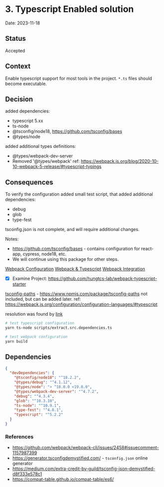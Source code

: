 # 3. Typescript Enabled solution

Date: 2023-11-18

## Status

Accepted

## Context

Enable typescript support for most tools in the project. `*.ts` files should become executable.

## Decision

added dependencies:

- typescript 5.xx
- ts-node
- @tsconfig/node18, https://github.com/tsconfig/bases
- @types/node

added additional types definitions:

- @types/webpack-dev-server
- Removed '@types/webpack' ref: https://webpack.js.org/blog/2020-10-10-webpack-5-release/#typescript-typings

## Consequences

To verify the configuration added small test script, that added additional dependencies:

- debug
- glob
- type-fest

tsconfig.json is not complete, and will require additional changes.

Notes:

- https://github.com/tsconfig/bases - contains configuration for react-app, cypress, node18, etc.
- We will continue using this package for other steps.

[Webpack Configuration](https://webpack.js.org/configuration/configuration-languages/)
[Webpack & Typescript](https://webpack.js.org/guides/typescript/)
[Webpack Integration](https://www.typescriptlang.org/docs/handbook/integrating-with-build-tools.html#webpack)

- [x] Examine Project: https://github.com/hungtcs-lab/webpack-typescript-starter

[tsconfig-paths](https://github.com/dividab/tsconfig-paths) - https://www.npmjs.com/package/tsconfig-paths not included, but can be added later.
ref: https://webpack.js.org/configuration/configuration-languages/#typescript

resolution was found by [link](https://webpack.js.org/api/cli/#troubleshooting)

```bash
# test typescript configuration
yarn ts-node scripts/extract.src.dependencies.ts

# test webpack configuration
yarn build
```

## Dependencies

```json
{
  "devDependencies": {
    "@tsconfig/node18": "^18.2.2",
    "@types/debug": "^4.1.12",
    "@types/node": "> ^18.0.0 <19.0.0",
    "@types/webpack-dev-server": "^4.7.2",
    "debug": "^4.3.4",
    "glob": "^10.3.10",
    "ts-node": "^10.9.1",
    "type-fest": "^4.8.1",
    "typescript": "^5.2.2"
  }
}
```

### References

- https://github.com/webpack/webpack-cli/issues/2458#issuecomment-1157987399
- https://generator.tsconfigdemystified.com/ - `tsconfig.json` online generator
- https://medium.com/extra-credit-by-guild/tsconfig-json-demystified-d8f333e578c1
- https://compat-table.github.io/compat-table/es6/
